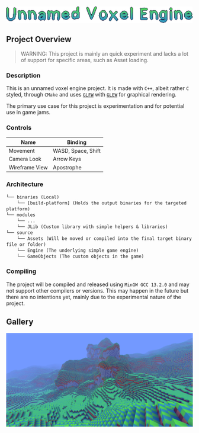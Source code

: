 <p align="center">
<img width="600" src="./media/Title.png" alt="Unnamed Voxel Engine">
</p>

## Project Overview

> WARNING: This project is mainly an quick experiment and lacks a lot of support for specific areas, such as Asset loading.

### Description

This is an unnamed voxel engine project. It is made with `C++`, albeit rather `C` styled, through `CMake` and uses [`GLFW`](https://github.com/glfw/glfw) with [`GLEW`](https://github.com/nigels-com/glew) for graphical rendering.

The primary use case for this project is experimentation and for potential use in game jams.

### Controls

| Name           | Binding            |
| -------------- | ------------------ |
| Movement       | WASD, Space, Shift |
| Camera Look    | Arrow Keys         |
| Wireframe View | Apostrophe         |

### Architecture

```
└── binaries (Local)
	└── [build-platform] (Holds the output binaries for the targeted platform)
└── modules
	└── ...
	└── JLib (Custom library with simple helpers & libraries)
└── source
    └── Assets (Will be moved or compiled into the final target binary file or folder)
	└── Engine (The underlying simple game engine)
	└── GameObjects (The custom objects in the game)
```

### Compiling

The project will be compiled and released using `MinGW GCC 13.2.0` and may not support other compilers or versions. This may happen in the future but there are no intentions yet, mainly due to the experimental nature of the project.

## Gallery

![Image](media/ExampleImage.png)